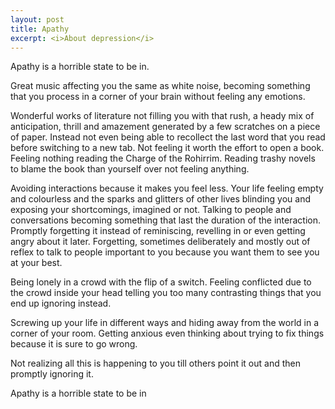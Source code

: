 ```yaml
---
layout: post
title: Apathy
excerpt: <i>About depression</i>
---
```


Apathy is a horrible state to be in.

Great music affecting you the same as white noise, becoming something that you process in a corner of your brain without feeling any emotions.

Wonderful works of literature not filling you with that rush, a heady mix of anticipation, thrill and amazement generated by a few scratches on a piece of paper. Instead not even being able to recollect the last word that you read before switching to a new tab. Not feeling it worth the effort to open a book. Feeling nothing reading the Charge of the Rohirrim. Reading trashy novels to blame the book than yourself over not feeling anything.

Avoiding interactions because it makes you feel less. Your life feeling empty and colourless and the sparks and glitters of other lives blinding you and exposing your shortcomings, imagined or not. Talking to people and conversations becoming something that last the duration of the interaction. Promptly forgetting it instead of reminiscing, revelling in or even getting angry about it later. Forgetting, sometimes deliberately and mostly out of reflex to talk to people important to you because you want them to see you at your best.

Being lonely in a crowd with the flip of a switch. Feeling conflicted due to the crowd inside your head telling you too many contrasting things that you end up ignoring instead.

Screwing up your life in different ways and hiding away from the world in a corner of your room. Getting anxious even thinking about trying to fix things because it is sure to go wrong.

Not realizing all this is happening to you till others point it out and then promptly ignoring it.

Apathy is a horrible state to be in
